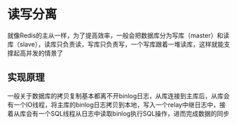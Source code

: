 # 读写分离

就像Redis的主从一样，为了提高效率，一般会把数据库分为写库（master）和读库（slave），读库只负责读，写库只负责写，一个写库跟着一堆读库，这样就能支撑起高并发的情景了

## 实现原理

一般关于数据库的拷贝复制基本都离不开binlog日志，从库连接到主库后，从库会有一个IO线程，将主库的binlog日志拷贝到本地，写入一个relay中继日志中，接着从库会有一个SQL线程从日志中读取binlog执行SQL操作，进而完成数据的同步